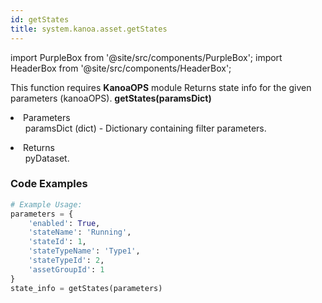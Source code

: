 ```yaml
---
id: getStates
title: system.kanoa.asset.getStates
---
```


import PurpleBox from '@site/src/components/PurpleBox';
import HeaderBox from '@site/src/components/HeaderBox';

<PurpleBox>This function requires <b>KanoaOPS</b> module</PurpleBox>
<HeaderBox header="Description">Returns state info for the given parameters (kanoaOPS).</HeaderBox>
<HeaderBox header="Syntax">
    <b>getStates(paramsDict)</b>
    <li> Parameters <br />
        <ul>paramsDict (dict) - Dictionary containing filter parameters.</ul>
    </li>
    <li> Returns <br />
        <ul>pyDataset.</ul>
    </li>
</HeaderBox>

### Code Examples

```python
# Example Usage:
parameters = {
    'enabled': True,
    'stateName': 'Running',
    'stateId': 1,
    'stateTypeName': 'Type1',
    'stateTypeId': 2,
    'assetGroupId': 1
}
state_info = getStates(parameters)
